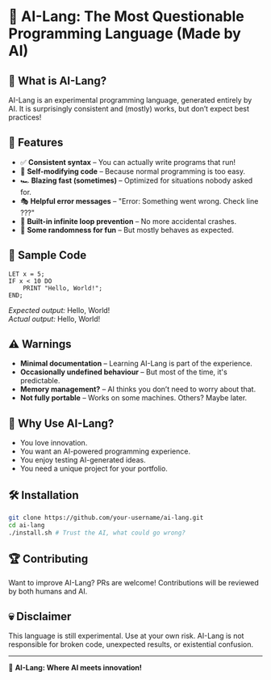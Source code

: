 # 🤖 AI-Lang: The Most Questionable Programming Language (Made by AI)

## 🚀 What is AI-Lang?

AI-Lang is an experimental programming language, generated entirely by AI. It is surprisingly consistent and (mostly) works, but don’t expect best practices!

## 🎉 Features

- ✅ **Consistent syntax** – You can actually write programs that run!
- 🧠 **Self-modifying code** – Because normal programming is too easy.
- 🏎️ **Blazing fast (sometimes)** – Optimized for situations nobody asked for.
- 🎭 **Helpful error messages** – "Error: Something went wrong. Check line ???"
- 🔄 **Built-in infinite loop prevention** – No more accidental crashes.
- 🎲 **Some randomness for fun** – But mostly behaves as expected.

## 📖 Sample Code

```ai-lang
LET x = 5;
IF x < 10 DO
    PRINT "Hello, World!";
END;
```

*Expected output:* Hello, World!\
*Actual output:* Hello, World!

## ⚠️ Warnings

- **Minimal documentation** – Learning AI-Lang is part of the experience.
- **Occasionally undefined behaviour** – But most of the time, it's predictable.
- **Memory management?** – AI thinks you don’t need to worry about that.
- **Not fully portable** – Works on some machines. Others? Maybe later.

## 🤯 Why Use AI-Lang?

- You love innovation.
- You want an AI-powered programming experience.
- You enjoy testing AI-generated ideas.
- You need a unique project for your portfolio.

## 🛠 Installation

```sh
git clone https://github.com/your-username/ai-lang.git
cd ai-lang
./install.sh # Trust the AI, what could go wrong?
```

## 🏆 Contributing

Want to improve AI-Lang? PRs are welcome! Contributions will be reviewed by both humans and AI.

## 💀 Disclaimer

This language is still experimental. Use at your own risk. AI-Lang is not responsible for broken code, unexpected results, or existential confusion.

---

🚀 **AI-Lang: Where AI meets innovation!**

